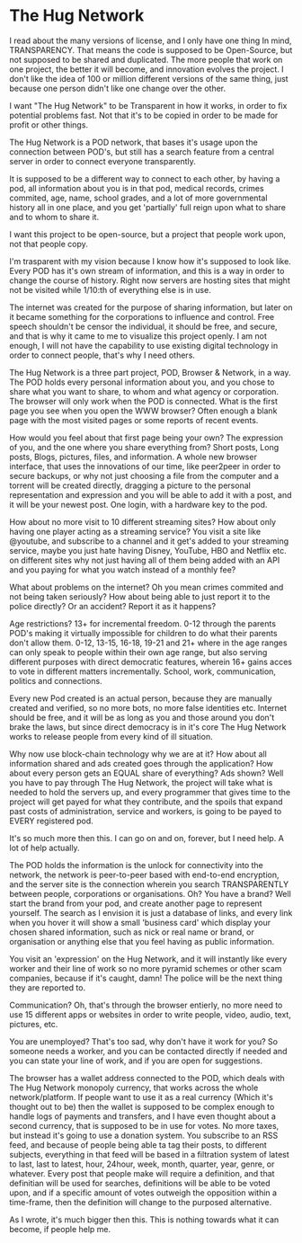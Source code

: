 # The Hug Network

I read about the many versions of license, and I only have one thing In mind, TRANSPARENCY. 
That means the code is supposed to be Open-Source, but not supposed to be shared and duplicated.
The more people that work on one project, the better it will become, and innovation evolves the 
project. I don't like the idea of 100 or million different versions of the same thing, just because
one person didn't like one change over the other. 

I want "The Hug Network" to be Transparent in how it works, in order to fix potential problems fast.
Not that it's to be copied in order to be made for profit or other things. 

The Hug Network is a POD network, that bases it's usage upon the connection between POD's, but still
has a search feature from a central server in order to connect everyone transparently. 

It is supposed to be a different way to connect to each other, by having a pod, all information about
you is in that pod, medical records, crimes commited, age, name, school grades, and a lot of more
governmental history all in one place, and you get 'partially' full reign upon what to share and to 
whom to share it. 

I want this project to be open-source, but a project that people work upon, not that people copy. 

I'm trasparent with my vision because I know how it's supposed to look like. Every POD has it's own 
stream of information, and this is a way in order to change the course of history. Right now servers
are hosting sites that might not be visited while 1/10:th of everything else is in use. 

The internet was created for the purpose of sharing information, but later on it became something
for the corporations to influence and control. Free speech shouldn't be censor the individual, it should
be free, and secure, and that is why it came to me to visualize this project openly. I am not enough,
I will not have the capability to use existing digital technology in order to connect people, that's
why I need others. 

The Hug Network is a three part project, POD, Browser & Network, in a way. The POD holds every personal
information about you, and you chose to share what you want to share, to whom and what agency or corporation.
The browser will only work when the POD is connected. What is the first page you see when you open the 
WWW browser? Often enough a blank page with the most visited pages or some reports of recent events. 

How would you feel about that first page being your own? The expression of you, and the one where
you share everything from? Short posts, Long posts, Blogs, pictures, files, and information. A whole new
browser interface, that uses the innovations of our time, like peer2peer in order to secure backups, or 
why not just choosing a file from the computer and a torrent will be created directly, dragging a picture
to the personal representation and expression and you will be able to add it with a post, and it will be
your newest post. One login, with a hardware key to the pod. 

How about no more visit to 10 different streaming sites? How about only having one player acting as a 
streaming service? You visit a site like @youtube, and subscribe to a channel and it get's added to your 
streaming service, maybe you just hate having Disney, YouTube, HBO and Netflix etc. on different sites
why not just having all of them being added with an API and you paying for what you watch instead of 
a monthly fee?

What about problems on the internet? Oh you mean crimes commited and not being taken seriously? How about
being able to just report it to the police directly? Or an accident? Report it as it happens?

Age restrictions? 13+ for incremental freedom. 0-12 through the parents POD's making it virtually impossible
for children to do what their parents don't allow them. 0-12, 13-15, 16-18, 19-21 and 21+ where in the age 
ranges can only speak to people within their own age range, but also serving different purposes with 
direct democratic features, wherein 16+ gains acces to vote in different matters incrementally. School, work,
communication, politics and connections. 

Every new Pod created is an actual person, because they are manually created and verified, so no more bots, 
no more false identities etc. Internet should be free, and it will be as long as you and those around you
don't brake the laws, but since direct democracy is in it's core The Hug Network works to release people
from every kind of ill situation. 

Why now use block-chain technology why we are at it? How about all information shared and ads created goes
through the application? How about every person gets an EQUAL share of everything? Ads shown? Well you have 
to pay through The Hug Network, the project will take what is needed to hold the servers up, and every programmer
that gives time to the project will get payed for what they contribute, and the spoils that expand past costs
of administration, service and workers, is going to be payed to EVERY registered pod. 

It's so much more then this. I can go on and on, forever, but I need help. A lot of help actually. 

The POD holds the information is the unlock for connectivity into the network, the network is peer-to-peer based 
with end-to-end encryption, and the server site is the connection wherein you search TRANSPARENTLY between
people, corporations or organisations. Oh? You have a brand? Well start the brand from your pod, and create
another page to represent yourself. The search as I envision it is just a database of links, and every link 
when you hover it will show a small 'business card' which display your chosen shared information, such as nick 
or real name or brand, or organisation or anything else that you feel having as public information.

You visit an 'expression' on the Hug Network, and it will instantly like every worker and their line of work
so no more pyramid schemes or other scam companies, because if it's caught, damn! The police will be the next
thing they are reported to. 

Communication? Oh, that's through the browser entierly, no more need to use 15 different apps or websites in order
to write people, video, audio, text, pictures, etc. 

You are unemployed? That's too sad, why don't have it work for you? So someone needs a worker, and you can be
contacted directly if needed and you can state your line of work, and if you are open for suggestions. 

The browser has a wallet address connected to the POD, which deals with The Hug Network monopoly currency, that 
works across the whole network/platform. If people want to use it as a real currency (Which it's thought out to be)
then the wallet is supposed to be complex enough to handle logs of payments and transfers, and I have even 
thought about a second currency, that is supposed to be in use for votes. No more taxes, but instead it's going
to use a donation system. You subscribe to an RSS feed, and because of people being able ta tag their posts, 
to different subjects, everything in that feed will be based in a filtration system of latest to last, last to latest,
hour, 24hour, week, month, quarter, year, genre, or whatever. Every post that people make will require 
a definition, and that definitian will be used for searches, definitions will be able to be voted upon, and if 
a specific amount of votes outweigh the opposition within a time-frame, then the definition will change to the 
purposed alternative. 

As I wrote, it's much bigger then this. This is nothing towards what it can become, if people help me.

